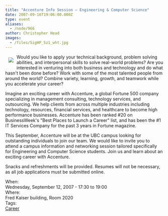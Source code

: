 ```yaml
---
title: "Accenture Info Session – Engineering & Computer Science"
date: 2007-09-16T19:06:00.000Z
type: event
aliases:
  - /node/966
author: Christopher Head
images:
  - /files/SigHP_Sz1_wht.jpg
---
```


<div class="field field-name-body field-type-text-with-summary field-label-hidden"><div class="field-items"><div class="field-item even"><p><img src="/files/SigHP_Sz1_wht.jpg" align="left" vspace="10" hspace="10">Would you like to apply your technical background, problem solving abilities, and interpersonal skills to solve real-world problems? Are you interested in venturing into both business and technology and do what hasn&apos;t been done before? Work with some of the most talented people from around the world? Combine variety, learning, growth, and teamwork while you accelerate your career? </p>
<p>Imagine an exciting career with Accenture, a global Fortune 500 company specializing in management consulting, technology services, and outsourcing. We help clients from across multiple industries including technology, resources, financial services, and healthcare to become high performance businesses. Accenture has been ranked #20 on BusinessWeek&apos;s &quot;Best Places to Launch a Career&quot; list, and has been the #1 IT Services Company for the past 3 years in Fortune magazine. </p>
<p>This September, Accenture will be at the UBC campus looking for outstanding individuals to join our team. We would like to invite you to attend a campus information and networking session tailored specifically for Engineering and Computer Science students. Join us and learn about an exciting career with Accenture.</p>
<p>Snacks and refreshments will be provided. Resumes will not be necessary, as all job applications must be submitted online.</p>
</div></div></div><div class="field field-name-field-dates field-type-datetime field-label-above"><div class="field-label">When:&#xA0;</div><div class="field-items"><div class="field-item even"><span class="date-display-single">Wednesday, September 12, 2007 - <span class="date-display-range"><span class="date-display-start">17:30</span> to <span class="date-display-end">19:00</span></span></span></div></div></div><div class="field field-name-field-location field-type-text field-label-above"><div class="field-label">Where:&#xA0;</div><div class="field-items"><div class="field-item even">Fred Kaiser building, Room 2020</div></div></div>    <footer>
    <div class="field field-name-field-tags field-type-taxonomy-term-reference field-label-above"><div class="field-label">Tags:&#xA0;</div><div class="field-items"><div class="field-item even"><a href="/career">Career</a></div></div></div>      </footer>